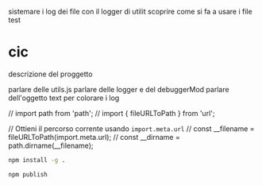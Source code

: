 sistemare i log dei file con il logger di utilit 
scoprire come si fa a usare i file test

# cic
descrizione del proggetto

parlare delle utils.js
parlare delle logger e del debuggerMod
parlare dell'oggetto text per colorare i log

// import path from 'path';
// import { fileURLToPath } from 'url';

// Ottieni il percorso corrente usando `import.meta.url`
// const __filename = fileURLToPath(import.meta.url);
// const __dirname = path.dirname(__filename);

```sh
npm install -g .

npm publish
```

